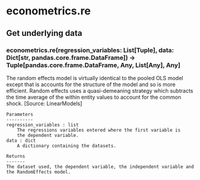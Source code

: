# econometrics.re

## Get underlying data 
### econometrics.re(regression_variables: List[Tuple], data: Dict[str, pandas.core.frame.DataFrame]) -> Tuple[pandas.core.frame.DataFrame, Any, List[Any], Any]

The random effects model is virtually identical to the pooled OLS model except that is accounts for the
    structure of the model and so is more efficient. Random effects uses a quasi-demeaning strategy which
    subtracts the time average of the within entity values to account for the common shock. [Source: LinearModels]

    Parameters
    ----------
    regression_variables : list
        The regressions variables entered where the first variable is
        the dependent variable.
    data : dict
        A dictionary containing the datasets.

    Returns
    -------
    The dataset used, the dependent variable, the independent variable and
    the RandomEffects model.
